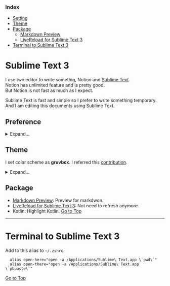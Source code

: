 ### Index
* [Setting](#setting)
* [Theme](#theme)
* [Package](#package)
  + [Markdown Preview](#markdown-preview)
  + [LiveReload for Sublime Text 3](#livereload-for-sublime-text-3)
* [Terminal to Sublime Text 3](##terminal-to-sublime-text-3)

# Sublime Text 3
I use two editor to write somethig, Notion and [Sublime Text](https://www.sublimetext.com/3).  
Notion has unlimited feature and is pretty good.  
But Notion is not fast as much as I expect.  

Sublime Text is fast and simple so I prefer to write something temporary.
And I am editing this documents using Sublime Text.

## Preference
<details>
  <summary>Expand...</summary>

```json
{
 "font_face": "Hack Nerd Font",
 "font_size": 18,
 "tab_size": 2,
 "remember_full_screen": true,
 "line_numbers": false,
 "fade_fold_buttons": false,
 "mini_diff": "auto",
 "translate_tabs_to_spaces": true,
 "indent_to_bracket": true,
 "highlight_line": true,
 "line_padding_top": 2,
 "line_padding_bottom": 2,
 "scroll_speed": 2.0,
 "highlight_modified_tabs": true,
 "show_tab_close_buttons": false,
 "bold_folder_labels": true,
}
```
</details>

## Theme
I set color scheme as **gruvbox**. I referred this [contribution](https://github.com/Briles/gruvbox).  

<details>
  <summary>Expand...</summary>

```json
{
  "theme": "gruvbox.sublime-theme",
  "color_scheme": "Packages/gruvbox/gruvbox (Dark) (Medium).sublime-color-scheme",
  "gruvbox_buttons_font_size_16": true,
  "gruvbox_command_palette_compact": true,
  "gruvbox_folder_icons_large": true,
  "gruvbox_folder_icons_square": true,
  "gruvbox_iconset_midstroke": true,
  "gruvbox_panel_xxs": true,
  "gruvbox_scrollbar_width_xl": true,
  "gruvbox_scrollbar_width_xs": true,
  "gruvbox_sidebar_cozy": true,
  "gruvbox_sidebar_font_size_10": true,
  "gruvbox_sidebar_heading_bold": true,
  "gruvbox_sidebar_indent_xxs": true,
  "gruvbox_sidebar_label_bold": true,
  "gruvbox_statusbar_button_xxs": true,
  "gruvbox_statusbar_font_size_16": true,
  "gruvbox_statusbar_xxs": true,
  "gruvbox_tabs_font_size_14": true,
  "gruvbox_tabs_xxs": true,
}
```
</details>

## Package
* [Markdown Preview](https://packagecontrol.io/packages/MarkdownPreview): Preview for markdwon.
* [LiveReload for Sublime Text 3](https://packagecontrol.io/packages/LiveReload): Not need to refresh anymore.
* Kotlin: Highlight Kotlin.
[Go to Top](#index)

---

# Terminal to Sublime Text 3
Add to this alias to `~/.zshrc`.
```shell
  alias open-here="open -a /Applications/Sublime\ Text.app \`pwd\`"
  alias open-there="open -a /Applications/Sublime\ Text.app \`pbpaste\`"
```
[Go to Top](#index)